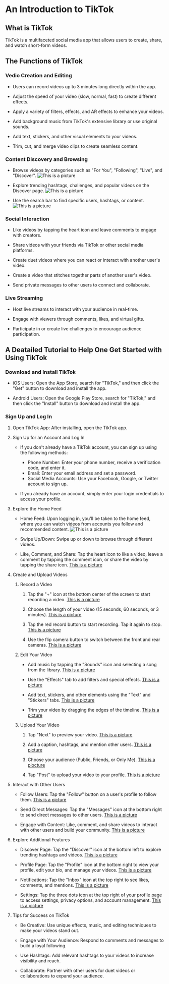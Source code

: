 # An Introduction to TikTok

## What is TikTok

TikTok is a multifaceted social media app that allows users to create, share, and watch short-form videos.

## The Functions of TikTok

### Vedio Creation and Editing

- Users can record videos up to 3 minutes long directly within the app.

- Adjust the speed of your video (slow, normal, fast) to create different effects.

- Apply a variety of filters, effects, and AR effects to enhance your videos.

- Add background music from TikTok's extensive library or use original sounds.

- Add text, stickers, and other visual elements to your videos.

- Trim, cut, and merge video clips to create seamless content.

### Content Discovery and Browsing

- Browse videos by categories such as "For You", "Following", "Live", and "Discover".
    ![This is a picture](https://pros-blog.padi.com/wp-content/uploads/2020/11/Tik-Tok-FYP.png "The Home Page")

- Explore trending hashtags, challenges, and popular videos on the Discover page.
    ![This is a picture](https://wallaroomedia.com/wp-content/uploads/2023/10/PopularHashtags-scaled-e1698162889139-1068x1536.jpg "The Discoery Page")

- Use the search bar to find specific users, hashtags, or content.
    ![This is a picture](https://s3-prod.adage.com/s3fs-public/styles/width_660/public/20230822_TikTokSearchAds_3X2.JPG "Search")

### Social Interaction

- Like videos by tapping the heart icon and leave comments to engage with creators.

- Share videos with your friends via TikTok or other social media platforms.

- Create duet videos where you can react or interact with another user's video.

- Create a video that stitches together parts of another user's video.

- Send private messages to other users to connect and collaborate.

### Live Streaming

- Host live streams to interact with your audience in real-time.

- Engage with viewers through comments, likes, and virtual gifts.

- Participate in or create live challenges to encourage audience participation.

## A Deatailed Tutorial to Help One Get Started with Using TikTok

### Download and Install TikTok

- iOS Users: Open the App Store, search for "TikTok," and then click the "Get" button to download and install the app.

- Android Users: Open the Google Play Store, search for "TikTok," and then click the "Install" button to download and install the app.

### Sign Up and Log In

1. Open TikTok App: After installing, open the TikTok app.

2. Sign Up for an Account and Log In

    - If you don't already have a TikTok account, you can sign up using the following methods:

        - Phone Number: Enter your phone number, receive a verification code, and enter it.
        - Email: Enter your email address and set a password.
        - Social Media Accounts: Use your Facebook, Google, or Twitter account to sign up.

    - If you already have an account, simply enter your login credentials to access your profile.

3. Explore the Home Feed

    - Home Feed: Upon logging in, you'll be taken to the home feed, where you can watch videos from accounts you follow and recommended content.
        ![This is a picture](https://www.socialmediaexaminer.com/wp-content/uploads/2020/04/tiktok-for-you-page-350.png "Home Feed")

    - Swipe Up/Down: Swipe up or down to browse through different videos.

    - Like, Comment, and Share: Tap the heart icon to like a video, leave a comment by tapping the comment icon, or share the video by tapping the share icon.
        [This is a picture](https://blog-cdn.jumpshare.com/blog/wp-content/uploads/2022/10/How-to-Share-TikTok-via-Link.jpg "Share")

4. Create and Upload Videos

    1. Record a Video

        1. Tap the "+" icon at the bottom center of the screen to start recording a video.
            [This is a picture](https://www.wikihow.tech/images/thumb/e/e4/Record-a-Music-Video-with-TikTok-Step-1-Version-4.jpg/aid6661678-v4-728px-Record-a-Music-Video-with-TikTok-Step-1-Version-4.jpg "Tap the '+' icon")

        2. Choose the length of your video (15 seconds, 60 seconds, or 3 minutes).
            [This is a picture](https://www.wikihow.tech/images/thumb/5/5e/Record-a-Music-Video-with-TikTok-Step-5-Version-4.jpg/aid6661678-v4-728px-Record-a-Music-Video-with-TikTok-Step-5-Version-4.jpg.webp "Time")

        3. Tap the red record button to start recording. Tap it again to stop.
            [This is a picture](https://www.wikihow.tech/images/thumb/e/e2/Record-a-Music-Video-with-TikTok-Step-16-Version-4.jpg/aid6661678-v4-728px-Record-a-Music-Video-with-TikTok-Step-16-Version-4.jpg.webp "Start Recording")

        4. Use the flip camera button to switch between the front and rear cameras.
            [This is a picture](https://www.wikihow.tech/images/thumb/7/7e/Record-a-Music-Video-with-TikTok-Step-10-Version-4.jpg/aid6661678-v4-728px-Record-a-Music-Video-with-TikTok-Step-10-Version-4.jpg.webp "Flip")

    2. Edit Your Video

        - Add music by tapping the "Sounds" icon and selecting a song from the library.
            [This is a picture](https://www.wikihow.tech/images/thumb/2/25/Record-a-Music-Video-with-TikTok-Step-20-Version-4.jpg/aid6661678-v4-728px-Record-a-Music-Video-with-TikTok-Step-20-Version-4.jpg.webp "Sound")

        - Use the "Effects" tab to add filters and special effects.
            [This is a picture](https://www.wikihow.tech/images/thumb/5/5b/Record-a-Music-Video-with-TikTok-Step-21-Version-4.jpg/aid6661678-v4-728px-Record-a-Music-Video-with-TikTok-Step-21-Version-4.jpg.webp "Effect")

        - Add text, stickers, and other elements using the "Text" and "Stickers" tabs.
            [This is a picture](https://www.wikihow.tech/images/thumb/e/e2/Record-a-Music-Video-with-TikTok-Step-23-Version-4.jpg/aid6661678-v4-728px-Record-a-Music-Video-with-TikTok-Step-23-Version-4.jpg.webp "Sticker")

        - Trim your video by dragging the edges of the timeline.
            [This is a picture](https://www.wikihow.tech/images/thumb/0/02/Record-a-Music-Video-with-TikTok-Step-6-Version-4.jpg/aid6661678-v4-728px-Record-a-Music-Video-with-TikTok-Step-6-Version-4.jpg.webp "Trim")

    3. Upload Your Video

        1. Tap "Next" to preview your video.
            [This is a picture](https://www.wikihow.tech/images/thumb/8/88/Record-a-Music-Video-with-TikTok-Step-28-Version-4.jpg/aid6661678-v4-728px-Record-a-Music-Video-with-TikTok-Step-28-Version-4.jpg.webp "Preview Your Vedio")

        2. Add a caption, hashtags, and mention other users.
            [This is a picture](https://www.wikihow.tech/images/thumb/2/2c/Record-a-Music-Video-with-TikTok-Step-31-Version-4.jpg/aid6661678-v4-728px-Record-a-Music-Video-with-TikTok-Step-31-Version-4.jpg.webp "Add caption, hashtags")

        3. Choose your audience (Public, Friends, or Only Me).
            [This is a piocture](https://www.wikihow.tech/images/thumb/a/aa/Record-a-Music-Video-with-TikTok-Step-32-Version-4.jpg/aid6661678-v4-728px-Record-a-Music-Video-with-TikTok-Step-32-Version-4.jpg.webp "Choose Your Audience")

        4. Tap "Post" to upload your video to your profile.
            [This is a picture](https://www.wikihow.tech/images/thumb/d/d9/Record-a-Music-Video-with-TikTok-Step-38.jpg/aid6661678-v4-728px-Record-a-Music-Video-with-TikTok-Step-38.jpg.webp "Post")

5. Interact with Other Users

    - Follow Users: Tap the "Follow" button on a user's profile to follow them.
        [This is a picture](https://tse2-mm.cn.bing.net/th/id/OIP-C.Dd99jPf3MgCAPcWTStCP9wHaMr?rs=1&pid=ImgDetMain "Follow Users")

    - Send Direct Messages: Tap the "Messages" icon at the bottom right to send direct messages to other users.
        [This is a picture](https://www.lifewire.com/thmb/D-_E7Rw4yE16l21G4oLGzu061ck=/2000x0/filters:no_upscale():max_bytes(150000):strip_icc()/B1-Message-Someone-on-TikTok-7a8ede0b783e447799775f395da5d1f5.jpg "Send Message")

    - Engage with Content: Like, comment, and share videos to interact with other users and build your community.
        [This is a picture](https://www.socialinsider.io/blog/content/images/2022/09/4.png "Engage")

6. Explore Additional Features

    - Discover Page: Tap the "Discover" icon at the bottom left to explore trending hashtags and videos.
        [This is a picture](https://static-prod.adweek.com/wp-content/uploads/2022/02/TikTok-Navigation-Menu-Discover.png "Discover")

    - Profile Page: Tap the "Profile" icon at the bottom right to view your profile, edit your bio, and manage your videos.
        [This is a picture](https://tse2-mm.cn.bing.net/th/id/OIP-C.6-HeHPDuzKQXnYPFDEVfjAAAAA?rs=1&pid=ImgDetMain "Profile")

    - Notifications: Tap the "Inbox" icon at the top right to see likes, comments, and mentions.
        [This is a picture](https://recorder.easeus.com/images/en/screen-recorder/resource/tiktok-notifications.png "Notifications")

    - Settings: Tap the three dots icon at the top right of your profile page to access settings, privacy options, and account management.
        [This is a picture](https://www.internetmatters.org/wp-content/uploads/2019/06/Screenshot_20181005-144955-1-1024x585.png "Settings")

7. Tips for Success on TikTok

    - Be Creative: Use unique effects, music, and editing techniques to make your videos stand out.

    - Engage with Your Audience: Respond to comments and messages to build a loyal following.

    - Use Hashtags: Add relevant hashtags to your videos to increase visibility and reach.

    - Collaborate: Partner with other users for duet videos or collaborations to expand your audience.
